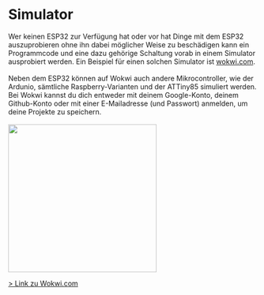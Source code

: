 <h1>Simulator</h1>

Wer keinen ESP32 zur Verfügung hat oder vor hat Dinge mit dem ESP32 auszuprobieren ohne ihn dabei möglicher Weise zu beschädigen kann ein Programmcode und eine dazu gehörige Schaltung vorab in einem
Simulator ausprobiert werden. Ein Beispiel für einen solchen Simulator ist <a href="https://www.wokwi.com">wokwi.com</a>. 
<br>
<br>
Neben dem ESP32 können auf Wokwi auch andere Mikrocontroller, wie der Ardunio, sämtliche Raspberry-Varianten und der ATTiny85 simuliert werden. 
Bei Wokwi kannst du dich entweder mit deinem Google-Konto, deinem Github-Konto oder mit einer E-Mailadresse (und Passwort) anmelden, um deine Projekte zu speichern. 
<br>
<br>
<img style="width:300px" src="https://github.com/voeweb/ESP32/assets/145892303/30cd985e-dc9f-4ce5-8987-8ef730dc2fa4"></img>

 <a href="https://www.wokwi.com">> Link zu Wokwi.com</a> 
